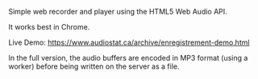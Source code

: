 Simple web recorder and player using the HTML5 Web Audio API.

It works best in Chrome.

Live Demo: https://www.audiostat.ca/archive/enregistrement-demo.html

In the full version, the audio buffers are encoded in MP3 format (using a worker) before being written on the server as a file.
